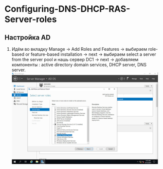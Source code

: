 # Configuring-DNS-DHCP-RAS-Server-roles
## Настройка AD
1) Идём во вкладку Manage →	Add Roles and Features → выбираем role-based or feature-based installation → next → выбираем select a server from the server pool и нашь сервер DC1 → next → добавляем компоненты : active directory domain services, DHCP server, DNS server.
![](https://github.com/iGORnetwork/Configuring-DNS-DHCP-RAS-Server-roles/blob/main/DC1-1.png)
